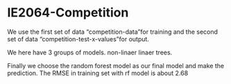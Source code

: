 # IE2064-Competition
We use the first set of data “competition-data”for training and the second set of data “competition-test-x-values”for output.

We here have 3 groups of models.
non-linaer
linaer
trees.

Finally we choose the random forest model as our final model and make the prediction.
The RMSE in training set with rf model is about 2.68
